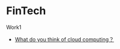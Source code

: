 # FinTech

Work1
- [What do you think of cloud computing？](https://github.com/Lin8823/FinTech/blob/main/What%20do%20you%20think%20of%20cloud%20computing%EF%BC%9F.docx)


